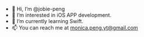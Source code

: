 - 👋 Hi, I’m @jobie-peng
- 👀 I’m interested in iOS APP development.
- 🌱 I’m currently learning Swift.
- 📫 You can reach me at monica.peng.yt@gmail.com

<!---
jobie-peng/jobie-peng is a ✨ special ✨ repository because its `README.md` (this file) appears on your GitHub profile.
You can click the Preview link to take a look at your changes.
--->
